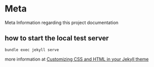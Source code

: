# Meta
Meta Information regarding this project documentation

## how to start the local test server
`bundle exec jekyll serve`

more information at [Customizing CSS and HTML in your Jekyll theme](https://help.github.com/articles/customizing-css-and-html-in-your-jekyll-theme/)
